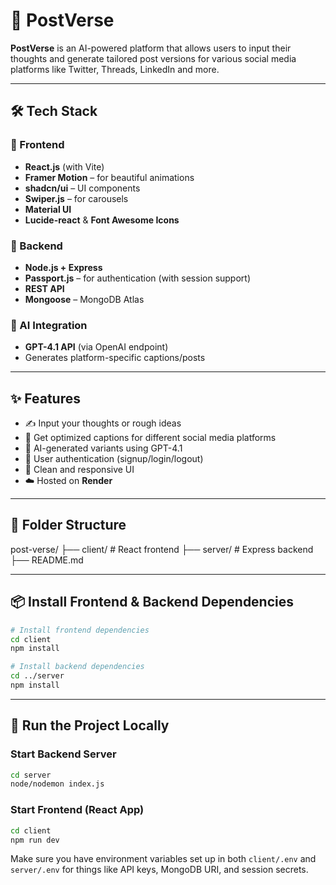 # 🚀 PostVerse

**PostVerse** is an AI-powered platform that allows users to input their thoughts and generate tailored post versions for various social media platforms like Twitter, Threads, LinkedIn and more.

---

## 🛠️ Tech Stack

### 🔹 Frontend

* **React.js** (with Vite)
* **Framer Motion** – for beautiful animations
* **shadcn/ui** – UI components
* **Swiper.js** – for carousels
* **Material UI**
* **Lucide-react** & **Font Awesome Icons**

### 🔹 Backend

* **Node.js + Express**
* **Passport.js** – for authentication (with session support)
* **REST API**
* **Mongoose** – MongoDB Atlas

### 🔹 AI Integration

* **GPT-4.1 API** (via  OpenAI endpoint)
* Generates platform-specific captions/posts

---

## ✨ Features

* ✍️ Input your thoughts or rough ideas
* 🤖 Get optimized captions for different social media platforms
* 🧠 AI-generated variants using GPT-4.1
* 🔐 User authentication (signup/login/logout)
* 💬 Clean and responsive UI
* ☁️ Hosted on **Render**

---

## 📁 Folder Structure

post-verse/
├── client/ # React frontend
├── server/ # Express backend
├── README.md

---

## 📦 Install Frontend & Backend Dependencies

```bash
# Install frontend dependencies
cd client
npm install

# Install backend dependencies
cd ../server
npm install
```

---

## 🚀 Run the Project Locally

### Start Backend Server

```bash
cd server
node/nodemon index.js
```

### Start Frontend (React App)

```bash
cd client
npm run dev
```

Make sure you have environment variables set up in both `client/.env` and `server/.env` for things like API keys, MongoDB URI, and session secrets.
